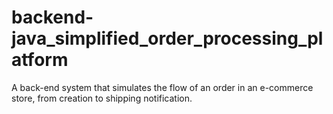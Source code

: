 # backend-java_simplified_order_processing_platform
A back-end system that simulates the flow of an order in an e-commerce store, from creation to shipping notification.
